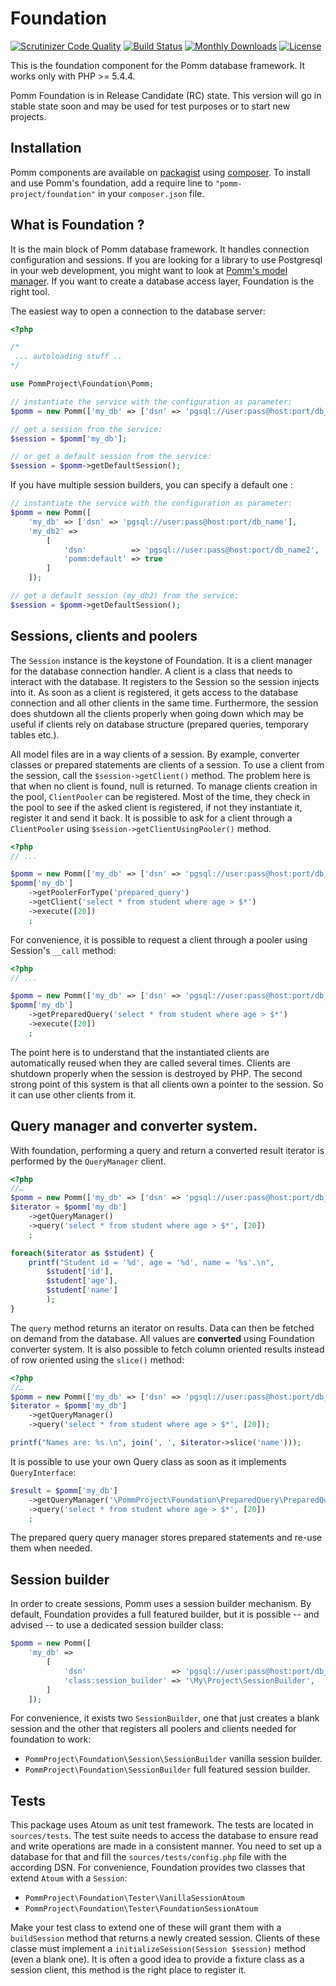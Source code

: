 # Foundation

[![Scrutinizer Code Quality](https://scrutinizer-ci.com/g/pomm-project/Foundation/badges/quality-score.png?b=master)](https://scrutinizer-ci.com/g/pomm-project/Foundation/?branch=master) [![Build Status](https://travis-ci.org/pomm-project/Foundation.svg?branch=master)](https://travis-ci.org/pomm-project/Foundation) [![Monthly Downloads](https://poser.pugx.org/pomm-project/foundation/d/monthly.png)](https://packagist.org/packages/pomm-project/foundation) [![License](https://poser.pugx.org/pomm-project/foundation/license.svg)](https://packagist.org/packages/pomm-project/foundation)

This is the foundation component for the Pomm database framework. It works only with PHP >= 5.4.4.

Pomm Foundation is in Release Candidate (RC) state. This version will go in stable state soon and may be used for test purposes or to start new projects. 

## Installation

Pomm components are available on [packagist](https://packagist.org/packages/pomm-project/) using [composer](https://packagist.org/). To install and use Pomm's foundation, add a require line to `"pomm-project/foundation"` in your `composer.json` file.

## What is Foundation ?

It is the main block of Pomm database framework. It handles connection configuration and sessions. If you are looking for a library to use Postgresql in your web development, you might want to look at [Pomm's model manager](https://github.com/pomm-project/ModelManager). If you want to create a database access layer, Foundation is the right tool.

The easiest way to open a connection to the database server:

```php
<?php

/*
 ... autoloading stuff ..
*/

use PommProject\Foundation\Pomm;

// instantiate the service with the configuration as parameter:
$pomm = new Pomm(['my_db' => ['dsn' => 'pgsql://user:pass@host:port/db_name']]);

// get a session from the service:
$session = $pomm['my_db'];

// or get a default session from the service:
$session = $pomm->getDefaultSession();
```

If you have multiple session builders, you can specify a default one :

```php
// instantiate the service with the configuration as parameter:
$pomm = new Pomm([
    'my_db' => ['dsn' => 'pgsql://user:pass@host:port/db_name'],
    'my_db2' => 
        [
            'dsn'          => 'pgsql://user:pass@host:port/db_name2',
            'pomm:default' => true
        ]
    ]);

// get a default session (my_db2) from the service:
$session = $pomm->getDefaultSession();
```

## Sessions, clients and poolers

The `Session` instance is the keystone of Foundation. It is a client manager for the database connection handler. A client is a class that needs to interact with the database. It registers to the Session so the session injects into it. As soon as a client is registered, it gets access to the database connection and all other clients in the same time. Furthermore, the session does shutdown all the clients properly when going down which may be useful if clients rely on database structure (prepared queries, temporary tables etc.).

All model files are in a way clients of a session. By example, converter classes or prepared statements are clients of a session. To use a client from the session, call the `$session->getClient()` method. The problem here is that when no client is found, null is returned. To manage clients creation in the pool, `ClientPooler` can be registered. Most of the time, they check in the pool to see if the asked client is registered, if not they instantiate it, register it and send it back. It is possible to ask for a client through a `ClientPooler` using `$session->getClientUsingPooler()` method.

```php
<?php
// ...

$pomm = new Pomm(['my_db' => ['dsn' => 'pgsql://user:pass@host:port/db_name']]);
$pomm['my_db']
    ->getPoolerForType('prepared_query')
    ->getClient('select * from student where age > $*')
    ->execute([20])
    ;
```

For convenience, it is possible to request a client through a pooler using Session's `__call` method:

```php
<?php
// ...

$pomm = new Pomm(['my_db' => ['dsn' => 'pgsql://user:pass@host:port/db_name']]);
$pomm['my_db']
    ->getPreparedQuery('select * from student where age > $*')
    ->execute([20])
    ;
```

The point here is to understand that the instantiated clients are automatically reused when they are called several times. Clients are shutdown properly when the session is destroyed by PHP. The second strong point of this system is that all clients own a pointer to the session. So it can use other clients from it.

## Query manager and converter system.

With foundation, performing a query and return a converted result iterator is performed by the `QueryManager` client.

```php
<?php
//…
$pomm = new Pomm(['my_db' => ['dsn' => 'pgsql://user:pass@host:port/db_name']]);
$iterator = $pomm['my_db']
    ->getQueryManager()
    ->query('select * from student where age > $*', [20])
    ;

foreach($iterator as $student) {
    printf("Student id = '%d', age = '%d', name = '%s'.\n",
        $student['id'],
        $student['age'],
        $student['name']
        );
}
```

The `query` method returns an iterator on results. Data can then be fetched on demand from the database. All values are **converted** using Foundation converter system. It is also possible to fetch column oriented results instead of row oriented using the `slice()` method:

```php
<?php
//…
$pomm = new Pomm(['my_db' => ['dsn' => 'pgsql://user:pass@host:port/db_name']]);
$iterator = $pomm['my_db']
    ->getQueryManager()
    ->query('select * from student where age > $*', [20]);

printf("Names are: %s.\n", join(', ', $iterator->slice('name')));
```

It is possible to use your own Query class as soon as it implements `QueryInterface`:

```php
$result = $pomm['my_db']
    ->getQueryManager('\PommProject\Foundation\PreparedQuery\PreparedQueryManager')
    ->query('select * from student where age > $*', [20])
    ;
```

The prepared query query manager stores prepared statements and re-use them when needed.

## Session builder

In order to create sessions, Pomm uses a session builder mechanism. By default, Foundation provides a full featured builder, but it is possible -- and advised -- to use a dedicated session builder class:

```php
$pomm = new Pomm([
    'my_db' =>
        [
            'dsn'                   => 'pgsql://user:pass@host:port/db_name',
            'class:session_builder' => '\My\Project\SessionBuilder',
        ]
    ]);
```

For convenience, it exists two `SessionBuilder`, one that just creates a blank session and the other that registers all poolers and clients needed for foundation to work:

 * `PommProject\Foundation\Session\SessionBuilder` vanilla session builder.
 * `PommProject\Foundation\SessionBuilder` full featured session builder.

## Tests

This package uses Atoum as unit test framework. The tests are located in `sources/tests`. The test suite needs to access the database to ensure read and write operations are made in a consistent manner. You need to set up a database for that and fill the `sources/tests/config.php` file with the according DSN. For convenience, Foundation provides two classes that extend `Atoum` with a `Session`:

 * `PommProject\Foundation\Tester\VanillaSessionAtoum`
 * `PommProject\Foundation\Tester\FoundationSessionAtoum`

Make your test class to extend one of these will grant them with a `buildSession` method that returns a newly created session. Clients of these classe must implement a `initializeSession(Session $session)` method (even a blank one). It is often a good idea to provide a fixture class as a session client, this method is the right place to register it.
